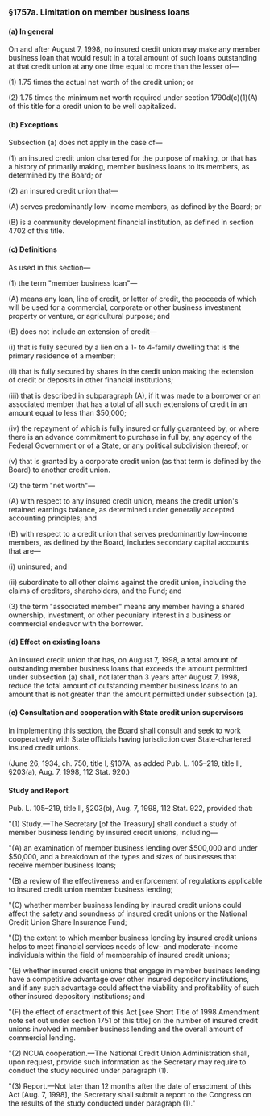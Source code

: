 ### §1757a. Limitation on member business loans ###

#### (a) In general ####

On and after August 7, 1998, no insured credit union may make any member business loan that would result in a total amount of such loans outstanding at that credit union at any one time equal to more than the lesser of—

(1) 1.75 times the actual net worth of the credit union; or

(2) 1.75 times the minimum net worth required under section 1790d(c)(1)(A) of this title for a credit union to be well capitalized.

#### (b) Exceptions ####

Subsection (a) does not apply in the case of—

(1) an insured credit union chartered for the purpose of making, or that has a history of primarily making, member business loans to its members, as determined by the Board; or

(2) an insured credit union that—

(A) serves predominantly low-income members, as defined by the Board; or

(B) is a community development financial institution, as defined in section 4702 of this title.

#### (c) Definitions ####

As used in this section—

(1) the term "member business loan"—

(A) means any loan, line of credit, or letter of credit, the proceeds of which will be used for a commercial, corporate or other business investment property or venture, or agricultural purpose; and

(B) does not include an extension of credit—

(i) that is fully secured by a lien on a 1- to 4-family dwelling that is the primary residence of a member;

(ii) that is fully secured by shares in the credit union making the extension of credit or deposits in other financial institutions;

(iii) that is described in subparagraph (A), if it was made to a borrower or an associated member that has a total of all such extensions of credit in an amount equal to less than $50,000;

(iv) the repayment of which is fully insured or fully guaranteed by, or where there is an advance commitment to purchase in full by, any agency of the Federal Government or of a State, or any political subdivision thereof; or

(v) that is granted by a corporate credit union (as that term is defined by the Board) to another credit union.

(2) the term "net worth"—

(A) with respect to any insured credit union, means the credit union's retained earnings balance, as determined under generally accepted accounting principles; and

(B) with respect to a credit union that serves predominantly low-income members, as defined by the Board, includes secondary capital accounts that are—

(i) uninsured; and

(ii) subordinate to all other claims against the credit union, including the claims of creditors, shareholders, and the Fund; and

(3) the term "associated member" means any member having a shared ownership, investment, or other pecuniary interest in a business or commercial endeavor with the borrower.

#### (d) Effect on existing loans ####

An insured credit union that has, on August 7, 1998, a total amount of outstanding member business loans that exceeds the amount permitted under subsection (a) shall, not later than 3 years after August 7, 1998, reduce the total amount of outstanding member business loans to an amount that is not greater than the amount permitted under subsection (a).

#### (e) Consultation and cooperation with State credit union supervisors ####

In implementing this section, the Board shall consult and seek to work cooperatively with State officials having jurisdiction over State-chartered insured credit unions.

(June 26, 1934, ch. 750, title I, §107A, as added Pub. L. 105–219, title II, §203(a), Aug. 7, 1998, 112 Stat. 920.)

#### Study and Report ####

Pub. L. 105–219, title II, §203(b), Aug. 7, 1998, 112 Stat. 922, provided that:

"(1) Study.—The Secretary [of the Treasury] shall conduct a study of member business lending by insured credit unions, including—

"(A) an examination of member business lending over $500,000 and under $50,000, and a breakdown of the types and sizes of businesses that receive member business loans;

"(B) a review of the effectiveness and enforcement of regulations applicable to insured credit union member business lending;

"(C) whether member business lending by insured credit unions could affect the safety and soundness of insured credit unions or the National Credit Union Share Insurance Fund;

"(D) the extent to which member business lending by insured credit unions helps to meet financial services needs of low- and moderate-income individuals within the field of membership of insured credit unions;

"(E) whether insured credit unions that engage in member business lending have a competitive advantage over other insured depository institutions, and if any such advantage could affect the viability and profitability of such other insured depository institutions; and

"(F) the effect of enactment of this Act [see Short Title of 1998 Amendment note set out under section 1751 of this title] on the number of insured credit unions involved in member business lending and the overall amount of commercial lending.

"(2) NCUA cooperation.—The National Credit Union Administration shall, upon request, provide such information as the Secretary may require to conduct the study required under paragraph (1).

"(3) Report.—Not later than 12 months after the date of enactment of this Act [Aug. 7, 1998], the Secretary shall submit a report to the Congress on the results of the study conducted under paragraph (1)."